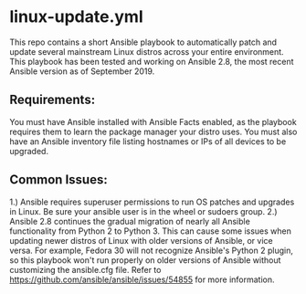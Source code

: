 # linux-update.yml
This repo contains a short Ansible playbook to automatically patch and update several mainstream Linux distros across your entire environment. This playbook has been tested and working on Ansible 2.8, the most recent Ansible version as of September 2019.

## Requirements: 
You must have Ansible installed with Ansible Facts enabled, as the playbook requires them to learn the package manager your distro uses. You must also have an Ansible inventory file listing hostnames or IPs of all devices to be upgraded. 

## Common Issues:
1.) Ansible requires superuser permissions to run OS patches and upgrades in Linux. Be sure your ansible user is in the wheel or sudoers group.
2.) Ansible 2.8 continues the gradual migration of nearly all Ansible functionality from Python 2 to Python 3. This can cause some issues when updating newer distros of Linux with older versions of Ansible, or vice versa. For example, Fedora 30 will not recognize Ansible's Python 2 plugin, so this playbook won't run properly on older versions of Ansible without customizing the ansible.cfg file. Refer to https://github.com/ansible/ansible/issues/54855 for more information.
